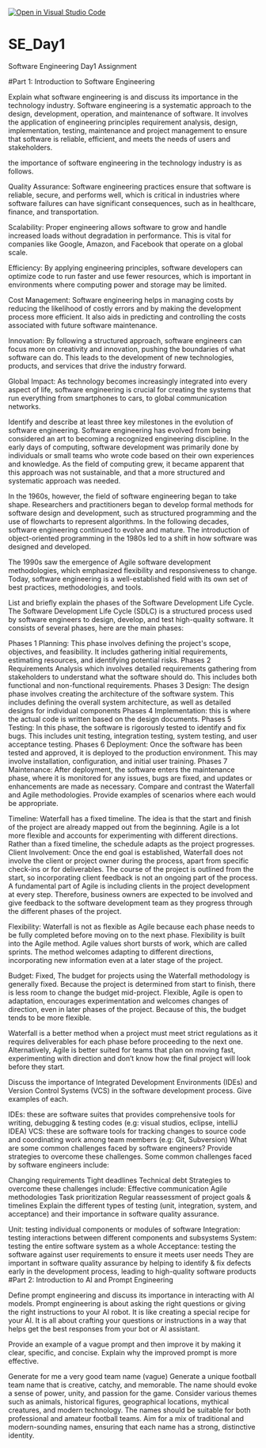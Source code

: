 [![Open in Visual Studio Code](https://classroom.github.com/assets/open-in-vscode-2e0aaae1b6195c2367325f4f02e2d04e9abb55f0b24a779b69b11b9e10269abc.svg)](https://classroom.github.com/online_ide?assignment_repo_id=18655000&assignment_repo_type=AssignmentRepo)
# SE_Day1
Software Engineering Day1 Assignment

#Part 1: Introduction to Software Engineering

Explain what software engineering is and discuss its importance in the technology industry. Software engineering is a systematic approach to the design, development, operation, and maintenance of software. It involves the application of engineering principles requirement analysis, design, implementation, testing, maintenance and project management to ensure that software is reliable, efficient, and meets the needs of users and stakeholders.

the importance of software engineering in the technology industry is as follows.

Quality Assurance: Software engineering practices ensure that software is reliable, secure, and performs well, which is critical in industries where software failures can have significant consequences, such as in healthcare, finance, and transportation.

Scalability: Proper engineering allows software to grow and handle increased loads without degradation in performance. This is vital for companies like Google, Amazon, and Facebook that operate on a global scale.

Efficiency: By applying engineering principles, software developers can optimize code to run faster and use fewer resources, which is important in environments where computing power and storage may be limited.

Cost Management: Software engineering helps in managing costs by reducing the likelihood of costly errors and by making the development process more efficient. It also aids in predicting and controlling the costs associated with future software maintenance.

Innovation: By following a structured approach, software engineers can focus more on creativity and innovation, pushing the boundaries of what software can do. This leads to the development of new technologies, products, and services that drive the industry forward.

Global Impact: As technology becomes increasingly integrated into every aspect of life, software engineering is crucial for creating the systems that run everything from smartphones to cars, to global communication networks.

Identify and describe at least three key milestones in the evolution of software engineering. Software engineering has evolved from being considered an art to becoming a recognized engineering discipline. In the early days of computing, software development was primarily done by individuals or small teams who wrote code based on their own experiences and knowledge. As the field of computing grew, it became apparent that this approach was not sustainable, and that a more structured and systematic approach was needed.

In the 1960s, however, the field of software engineering began to take shape. Researchers and practitioners began to develop formal methods for software design and development, such as structured programming and the use of flowcharts to represent algorithms. In the following decades, software engineering continued to evolve and mature. The introduction of object-oriented programming in the 1980s led to a shift in how software was designed and developed.

The 1990s saw the emergence of Agile software development methodologies, which emphasized flexibility and responsiveness to change. Today, software engineering is a well-established field with its own set of best practices, methodologies, and tools.

List and briefly explain the phases of the Software Development Life Cycle. The Software Development Life Cycle (SDLC) is a structured process used by software engineers to design, develop, and test high-quality software. It consists of several phases, here are the main phases:

Phases 1 Planning: This phase involves defining the project's scope, objectives, and feasibility. It includes gathering initial requirements, estimating resources, and identifying potential risks.
Phases 2 Requirements Analysis which involves detailed requirements gathering from stakeholders to understand what the software should do. This includes both functional and non-functional requirements.
Phases 3 Design: The design phase involves creating the architecture of the software system. This includes defining the overall system architecture, as well as detailed designs for individual components
Phases 4 Implementation: this is where the actual code is written based on the design documents.
Phases 5 Testing: In this phase, the software is rigorously tested to identify and fix bugs. This includes unit testing, integration testing, system testing, and user acceptance testing.
Phases 6 Deployment: Once the software has been tested and approved, it is deployed to the production environment. This may involve installation, configuration, and initial user training.
Phases 7 Maintenance: After deployment, the software enters the maintenance phase, where it is monitored for any issues, bugs are fixed, and updates or enhancements are made as necessary.
Compare and contrast the Waterfall and Agile methodologies. Provide examples of scenarios where each would be appropriate.

Timeline: Waterfall has a fixed timeline. The idea is that the start and finish of the project are already mapped out from the beginning. Agile is a lot more flexible and accounts for experimenting with different directions. Rather than a fixed timeline, the schedule adapts as the project progresses. Client Involvement: Once the end goal is established, Waterfall does not involve the client or project owner during the process, apart from specific check-ins or for deliverables. The course of the project is outlined from the start, so incorporating client feedback is not an ongoing part of the process. A fundamental part of Agile is including clients in the project development at every step. Therefore, business owners are expected to be involved and give feedback to the software development team as they progress through the different phases of the project.

Flexibility: Waterfall is not as flexible as Agile because each phase needs to be fully completed before moving on to the next phase. Flexibility is built into the Agile method. Agile values short bursts of work, which are called sprints. The method welcomes adapting to different directions, incorporating new information even at a later stage of the project.

Budget: Fixed, The budget for projects using the Waterfall methodology is generally fixed. Because the project is determined from start to finish, there is less room to change the budget mid-project. Flexible, Agile is open to adaptation, encourages experimentation and welcomes changes of direction, even in later phases of the project. Because of this, the budget tends to be more flexible.

Waterfall is a better method when a project must meet strict regulations as it requires deliverables for each phase before proceeding to the next one. Alternatively, Agile is better suited for teams that plan on moving fast, experimenting with direction and don’t know how the final project will look before they start.

Discuss the importance of Integrated Development Environments (IDEs) and Version Control Systems (VCS) in the software development process. Give examples of each.

IDEs: these are software suites that provides comprehensive tools for writing, debugging & testing codes (e.g: visual studios, eclipse, intelliJ IDEA)
VCS: these are software tools for tracking changes to source code and coordinating work among team members (e.g: Git, Subversion)
What are some common challenges faced by software engineers? Provide strategies to overcome these challenges. Some common challenges faced by software engineers include:

Changing requirements
Tight deadlines
Technical debt Strategies to overcome these challenges include:
Effective communication
Agile methodologies
Task prioritization
Regular reassessment of project goals & timelines
Explain the different types of testing (unit, integration, system, and acceptance) and their importance in software quality assurance.

Unit: testing individual components or modules of software
Integration: testing interactions between different components and subsystems
System: testing the entire software system as a whole
Acceptance: testing the software against user requirements to ensure it meets user needs They are important in software quality assurance by helping to identify & fix defects early in the development process, leading to high-quality software products
#Part 2: Introduction to AI and Prompt Engineering

Define prompt engineering and discuss its importance in interacting with AI models. Prompt engineering is about asking the right questions or giving the right instructions to your AI robot. It is like creating a special recipe for your AI. It is all about crafting your questions or instructions in a way that helps get the best responses from your bot or AI assistant.

Provide an example of a vague prompt and then improve it by making it clear, specific, and concise. Explain why the improved prompt is more effective.

Generate for me a very good team name (vague)
Generate a unique football team name that is creative, catchy, and memorable. The name should evoke a sense of power, unity, and passion for the game. Consider various themes such as animals, historical figures, geographical locations, mythical creatures, and modern technology. The names should be suitable for both professional and amateur football teams. Aim for a mix of traditional and modern-sounding names, ensuring that each name has a strong, distinctive identity.
